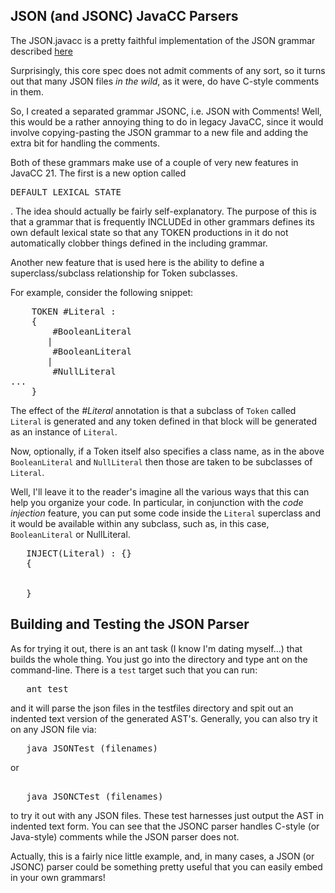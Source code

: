 ## JSON (and JSONC) JavaCC Parsers

The JSON.javacc is a pretty faithful implementation of the JSON grammar 
described [here](https://www.json.org/json-en.html)

Surprisingly, this core spec does not admit comments of any sort, so it turns out
that many JSON files *in the wild*, as it were, do have C-style comments in them.

So, I created a separated grammar JSONC, i.e. JSON with Comments! Well, this would
be a rather annoying thing to do in legacy JavaCC, since it would involve 
copying-pasting the JSON grammar to a new file and adding the extra bit for
handling the comments.

Both of these grammars make use of a couple of very new features in JavaCC 21. The first is a new option
called <pre>DEFAULT_LEXICAL_STATE</pre>. The idea should actually be fairly self-explanatory. The purpose of this
is that a grammar that is frequently INCLUDEd in other grammars defines its own default lexical state so that
any TOKEN productions in it do not automatically clobber things defined in the including grammar.

Another new feature that is used here is the ability to define a superclass/subclass relationship for Token subclasses.

For example, consider the following snippet:

<pre>
    TOKEN #Literal : 
    {
       <TRUE: "true"> #BooleanLiteral
       |
       <FALSE: "false"> #BooleanLiteral
       |
       <NULL: "null"> #NullLiteral 
...
    }   
</pre>

The effect of the *\#Literal* annotation is that a subclass of <code>Token</code> called <code>Literal</code>
is generated and any token defined in that block will be generated as an instance of <code>Literal</code>.

Now, optionally, if a Token itself also specifies a class name, as in the above <code>BooleanLiteral</code> and <code>NullLiteral</code> then 
those are taken to be subclasses of <code>Literal</code>.

Well, I'll leave it to the reader's imagine all the various ways that this can help you 
organize your code. In particular, in conjunction with the *code injection*
feature, you can put some code inside the <code>Literal</code> superclass and it would be available within
any subclass, such as, in this case, <code>BooleanLiteral</code> or </code>NullLiteral</code>.

<pre>
   INJECT(Literal) : {}
   {
      

   }
</pre>


## Building and Testing the JSON Parser

As for trying it out, there is an ant task (I know I'm dating myself...) that builds the whole thing. You
just go into the directory and type ant on the command-line. There is a <code>test</code> target such that
you can run:
<pre>
   ant test
</pre>

and it will parse the json files in the testfiles directory and spit out an indented text version of the generated AST's. Generally, you 
can also try it on any JSON file via:

<pre>
   java JSONTest (filenames)
</pre>

or

<pre> 
   java JSONCTest (filenames)
</pre>

to try it out with any JSON files. These test harnesses just output the AST in indented text form. You can
see that the JSONC parser handles C-style (or Java-style) comments while the JSON parser does not.

Actually, this is a fairly nice little example, and, in many cases, a JSON (or JSONC) parser 
could be something pretty useful that you can easily embed in your own grammars!
